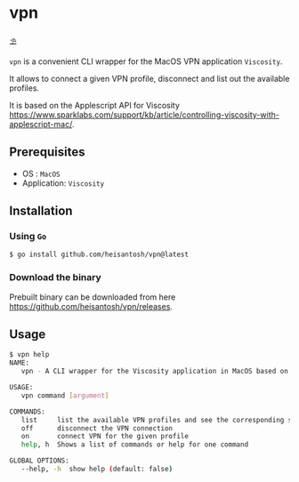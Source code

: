 # vpn

⛱️

`vpn` is a convenient CLI wrapper for the MacOS VPN application `Viscosity`.

It allows to connect a given VPN profile, disconnect and list out the available profiles.

It is based on the Applescript API for Viscosity https://www.sparklabs.com/support/kb/article/controlling-viscosity-with-applescript-mac/.

## Prerequisites
* OS : `MacOS`
* Application: `Viscosity`

## Installation
### Using `Go`
```bash
$ go install github.com/heisantosh/vpn@latest
```

### Download the binary
Prebuilt binary can be downloaded from here https://github.com/heisantosh/vpn/releases.

## Usage
```bash
$ vpn help
NAME:
   vpn - A CLI wrapper for the Viscosity application in MacOS based on the Applescript API.

USAGE:
   vpn command [argument]

COMMANDS:
   list     list the available VPN profiles and see the corresponding states
   off      disconnect the VPN connection
   on       connect VPN for the given profile
   help, h  Shows a list of commands or help for one command

GLOBAL OPTIONS:
   --help, -h  show help (default: false)
```